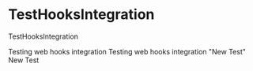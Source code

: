TestHooksIntegration
====================

TestHooksIntegration

Testing web hooks integration
Testing web hooks integration
"New Test" 
New Test
